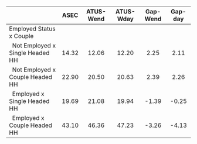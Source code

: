 
|                      |         ASEC |    ATUS-Wend |    ATUS-Wday |     Gap-Wend |      Gap-day |
| -------------------- | :----------: | :----------: | :----------: | :----------: | :----------: |
| Employed Status x Couple |              |              |              |              |              |
| &nbsp;&nbsp;Not Employed x Single Headed HH |        14.32 |        12.06 |        12.20 |         2.25 |         2.11 |
| &nbsp;&nbsp;Not Employed x Couple Headed HH |        22.90 |        20.50 |        20.63 |         2.39 |         2.26 |
| &nbsp;&nbsp;Employed x Single Headed HH |        19.69 |        21.08 |        19.94 |        -1.39 |        -0.25 |
| &nbsp;&nbsp;Employed x Couple Headed HH |        43.10 |        46.36 |        47.23 |        -3.26 |        -4.13 |

